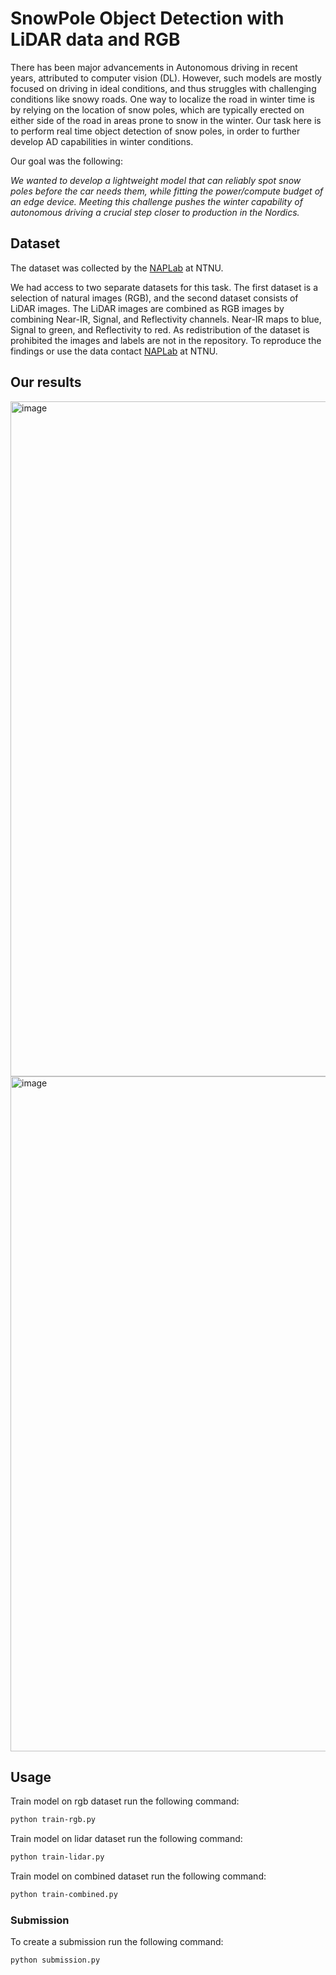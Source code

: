 # SnowPole Object Detection with LiDAR data and RGB
There has been major advancements in Autonomous driving in recent years, attributed to computer
vision (DL). However, such models are mostly focused on driving in ideal conditions, and thus struggles
with challenging conditions like snowy roads. One way to localize the road in winter time is by relying
on the location of snow poles, which are typically erected on either side of the road in areas prone to
snow in the winter. Our task here is to perform real time object detection of snow poles, in order to
further develop AD capabilities in winter conditions.

Our goal was the following:

_We wanted to develop a lightweight model that can reliably spot snow poles before the car needs them, while fitting the power/compute budget of an edge device. Meeting this challenge pushes the winter capability of autonomous driving a crucial step closer to production in the Nordics._

## Dataset
The dataset was collected by the [NAPLab](https://www.ntnu.edu/idi/naplab) at NTNU.

We had access to two separate datasets for this task. The first dataset is a selection of natural images
(RGB), and the second dataset consists of LiDAR images. The LiDAR images are combined as
RGB images by combining Near-IR, Signal, and Reflectivity channels. Near-IR maps to blue,
Signal to green, and Reflectivity to red. 
As redistribution of the dataset is prohibited the images and labels are not in the repository. To reproduce the findings or use the data contact [NAPLab](https://www.ntnu.edu/idi/naplab) at NTNU.

## Our results
<img width="1920" height="1080" alt="image" src="https://github.com/user-attachments/assets/f30d3d53-7b4e-4ef5-bd1a-94baa69ae34b" />
<img width="1920" height="1080" alt="image" src="https://github.com/user-attachments/assets/9205e7e7-a23f-4aff-88ee-eb928fdefab9" />



## Usage

Train model on rgb dataset run the following command:
```bash
python train-rgb.py
```

Train model on lidar dataset run the following command:
```bash
python train-lidar.py
```

Train model on combined dataset run the following command:
```bash
python train-combined.py
```

### Submission

To create a submission run the following command:
```bash
python submission.py
```
